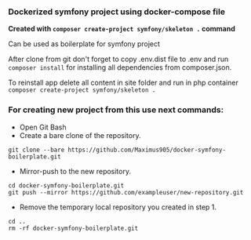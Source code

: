 ### Dockerized symfony project using docker-compose file

**Created with ```composer create-project symfony/skeleton .``` command**

Can be used as boilerplate for symfony project

After clone from git don't forget to copy .env.dist file to .env and run ``` composer install``` for installing all dependencies from composer.json.

To reinstall app delete all content in site folder and run in php container
```composer create-project symfony/skeleton .```

### For creating new project from this use next commands:

* Open Git Bash
* Create a bare clone of the repository.
```
git clone --bare https://github.com/Maximus905/docker-symfony-boilerplate.git 
```
* Mirror-push to the new repository.
```
cd docker-symfony-boilerplate.git
git push --mirror https://github.com/exampleuser/new-repository.git
```
* Remove the temporary local repository you created in step 1.
```
cd ..
rm -rf docker-symfony-boilerplate.git
```
